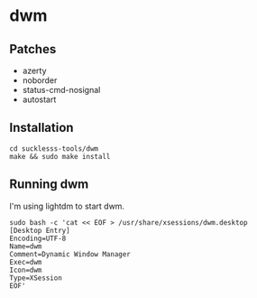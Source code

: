 # dwm #

## Patches ##

- azerty
- noborder
- status-cmd-nosignal
- autostart

## Installation ##

```
cd sucklesss-tools/dwm
make && sudo make install
```

## Running dwm ##

I'm using  lightdm to start dwm.

```
sudo bash -c 'cat << EOF > /usr/share/xsessions/dwm.desktop
[Desktop Entry]
Encoding=UTF-8
Name=dwm
Comment=Dynamic Window Manager
Exec=dwm
Icon=dwm
Type=XSession
EOF'
```
